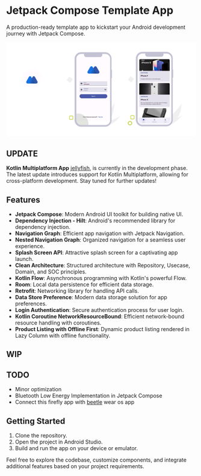 # Jetpack Compose Template App

A production-ready template app to kickstart your Android development journey with Jetpack Compose.

![App Preview](firefly.png)
## UPDATE
**Kotlin Multiplatform App**
 [jellyfish](https://github.com/iamnaran/jellyfish), is currently in the development phase.
The latest update introduces support for Kotlin Multiplatform, allowing for cross-platform development. 
Stay tuned for further updates!


## Features

- **Jetpack Compose**: Modern Android UI toolkit for building native UI.
- **Dependency Injection - Hilt**: Android's recommended library for dependency injection.
- **Navigation Graph**: Efficient app navigation with Jetpack Navigation.
- **Nested Navigation Graph**: Organized navigation for a seamless user experience.
- **Splash Screen API**: Attractive splash screen for a captivating app launch.
- **Clean Architecture**: Structured architecture with Repository, Usecase, Domain, and SOC principles.
- **Kotlin Flow**: Asynchronous programming with Kotlin's powerful Flow.
- **Room**: Local data persistence for efficient data storage.
- **Retrofit**: Networking library for handling API calls.
- **Data Store Preference**: Modern data storage solution for app preferences.
- **Login Authentication**: Secure authentication process for user login.
- **Kotlin Coroutine NetworkResourceBound**: Efficient network-bound resource handling with coroutines.
- **Product Listing with Offline First**: Dynamic product listing rendered in Lazy Column with offline functionality.

## WIP

## TODO
- Minor optimization
- Bluetooth Low Energy Implementation in Jetpack Compose
- Connect this firefly app with [beetle](https://github.com/iamnaran/beetle) wear os app



## Getting Started

1. Clone the repository.
2. Open the project in Android Studio.
3. Build and run the app on your device or emulator.

Feel free to explore the codebase, customize components, and integrate additional features based on your project requirements.

